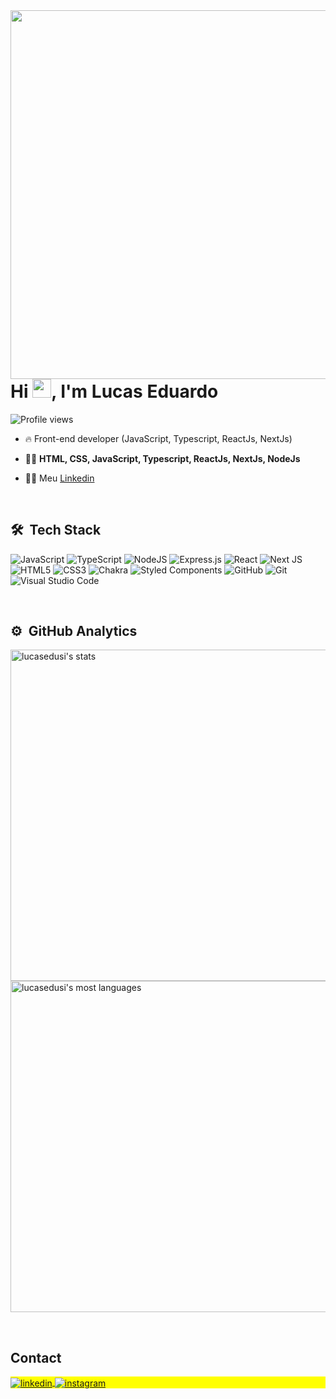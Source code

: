 <img align="right" height="590em" src="https://raw.githubusercontent.com/gist/Lucasedusi/b41079cadbbd150dc15c23d3cd518f47/raw/00a17f63eb9e94a829458a78efbdf05384f4ee1e/card_github.svg"/>

<h1 align="left">Hi <img src="https://raw.githubusercontent.com/kaueMarques/kaueMarques/master/hi.gif" height="30px">, I'm Lucas Eduardo</h1>

<p align="left"> <img src="https://komarev.com/ghpvc/?username=lucasedusi&color=yellow" alt="Profile views" /> </p>

- 🔥 Front-end developer (JavaScript, Typescript, ReactJs, NextJs)

- 👨‍💻 **HTML, CSS, JavaScript, Typescript, ReactJs, NextJs, NodeJs**

- 👨‍💻 Meu [Linkedin](https://www.linkedin.com/in/lucas-eduardo-pereira-andrade-8224751b2/)



<br>

## 🛠 &nbsp;Tech Stack

![JavaScript](https://img.shields.io/badge/javascript-%23323330.svg?style=for-the-badge&logo=javascript&logoColor=%23F7DF1E)
![TypeScript](https://img.shields.io/badge/typescript-%23007ACC.svg?style=for-the-badge&logo=typescript&logoColor=white)
![NodeJS](https://img.shields.io/badge/node.js-6DA55F?style=for-the-badge&logo=node.js&logoColor=white)
![Express.js](https://img.shields.io/badge/express.js-%23404d59.svg?style=for-the-badge&logo=express&logoColor=%2361DAFB)
![React](https://img.shields.io/badge/react-%2320232a.svg?style=for-the-badge&logo=react&logoColor=%2361DAFB)
![Next JS](https://img.shields.io/badge/Next-black?style=for-the-badge&logo=next.js&logoColor=white)
![HTML5](https://img.shields.io/badge/html5-%23E34F26.svg?style=for-the-badge&logo=html5&logoColor=white)
![CSS3](https://img.shields.io/badge/css3-%231572B6.svg?style=for-the-badge&logo=css3&logoColor=white)
![Chakra](https://img.shields.io/badge/chakra-%234ED1C5.svg?style=for-the-badge&logo=chakraui&logoColor=white)
![Styled Components](https://img.shields.io/badge/styled--components-DB7093?style=for-the-badge&logo=styled-components&logoColor=white)
![GitHub](https://img.shields.io/badge/github-%23121011.svg?style=for-the-badge&logo=github&logoColor=white)
![Git](https://img.shields.io/badge/git-%23F05033.svg?style=for-the-badge&logo=git&logoColor=white)
![Visual Studio Code](https://img.shields.io/badge/Visual%20Studio%20Code-0078d7.svg?style=for-the-badge&logo=visual-studio-code&logoColor=white)

<br>

## ⚙️ &nbsp;GitHub Analytics

<p align="left">
<img width="530em" src="https://github-readme-stats.vercel.app/api?username=lucasedusi&show_icons=true&theme=vision-friendly-dark" alt="lucasedusi's stats"/>
<img width="530em" src="https://github-readme-stats.vercel.app/api/top-langs/?username=lucasedusi&layout=compact&theme=vision-friendly-dark" alt="lucasedusi's most languages"/>
</p>

<br>

## Contact

<p align="left" style="background:yellow">
<a href="https://www.linkedin.com/in/lucas-eduardo-8224751b2/" target="_blank">
  <img align="center" src="https://img.shields.io/badge/-lucasedusi-05122A?style=flat&logo=linkedin" alt="linkedin"/>
</a>
<a href="https://www.instagram.com/lucasedudev/" target="_blank">
 <img align="center" src="https://img.shields.io/badge/-lucasedusi-05122A?style=flat&logo=instagram" alt="instagram"/>
</a>
</p>
